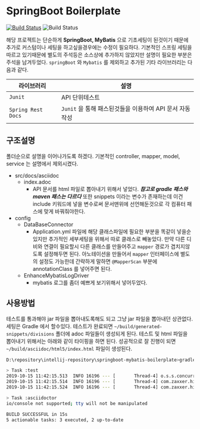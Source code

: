 # SpringBoot Boilerplate
[![Build Status](https://travis-ci.org/Joon-S/springboot-mybatis-boilerplate.svg?branch=master)](https://travis-ci.org/Joon-S/springboot-mybatis-boilerplate)
![Build Status](https://img.shields.io/github/license/Joon-S/springboot-mybatis-boilerplate)

해당 프로젝트는 단순하게 __SpringBoot, MyBatis__ 으로 기초세팅이 된것이기 때문에 추가로 커스텀이나 세팅을 하고싶을경우에는 수정이 필요하다. 
기본적인 스프링 세팅을 따르고 있기때문에 별도의 주석등은 소스상에 추가하지 않았지만 설명이 필요한 부분은 주석을 남겨두었다.
`springBoot` 와 `Mybatis` 를 제외하고 추가된 기타 라이브러리는 다음과 같다.  

라이브러리 | 설명
--------- | ---------
`Junit` | API 단위테스트 
`Spring Rest Docs` | `Junit` 을 통해 패스된것들을 이용하여 API 문서 자동작성


## 구조설명
폴더순으로 설명을 이어나가도록 하겠다. 기본적인 controller, mapper, model, service 는 설명에서 제외시켰다.  
* src/docs/asciidoc
    * index.adoc
      - API 문서를 html 파일로 뽑아내기 위해서 넣었다. **_참고로 gradle 패스와 maven 패스는 다르다_**
      또한 snippets 이라는 변수가 존재하는데 이건 include 키워드에 넣을 변수로써 문서맨위에 선언해둔것으로 각 컴퓨터 패스에 맞게 바꿔줘야한다.
* config
    * DataBaseConnector  
      - Application.yml 파일에 해당 클래스파일에 필요한 부분을 똑같이 넣을순있지만 추가적인 세부세팅을 위해서 따로 클래스로 빼놓았다.
      만약 다른 디비와 연결이 필요할시 다른 클래스를 만들어주고 `mapper` 경로가 겹치지않도록 설정해두면 된다. 아노테이션을 만들어서 `mapper` 인터페이스에
      별도의 설정도 가능한데 간략하게 말하면 `@MapperScan` 부분에 annotationClass 를 넣어주면 된다.
    * EnhanceMybatisLogDriver
      - mybatis 로그를 좀더 예쁘게 보기위해서 넣어두었다.

      
## 사용방법
테스트를 통과해야 jar 파일을 뽑아내도록해도 되고 그냥 jar 파일을 뽑아내던 상관없다. 세팅은 Gradle 에서 할수있다.
테스트가 완료되면 `~/build/generated-snippets/divisions` 폴더에 adoc 파일들이 생성되게 된다.
테스트 및 html 파일을 뽑아내기 위해서는 아래와 같이 타이핑을 하면 된다.
성공적으로 잘 진행이 되면 `~/build/asciidoc/html5/index.html` 파일이 생성된다.
```bash
D:\repository\intellij-repository\springboot-mybatis-boilerplate>gradlew asciidoctor

> Task :test
2019-10-15 11:42:15.513  INFO 16196 --- [       Thread-4] o.s.s.concurrent.ThreadPoolTaskExecutor  : Shutting down ExecutorService 'applicationTaskExecutor'
2019-10-15 11:42:15.514  INFO 16196 --- [       Thread-4] com.zaxxer.hikari.HikariDataSource       : HikariPool-1 - Shutdown initiated...
2019-10-15 11:42:15.524  INFO 16196 --- [       Thread-4] com.zaxxer.hikari.HikariDataSource       : HikariPool-1 - Shutdown completed.

> Task :asciidoctor
io/console not supported; tty will not be manipulated

BUILD SUCCESSFUL in 15s
5 actionable tasks: 3 executed, 2 up-to-date

```

